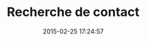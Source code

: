 ---
layout: inspirer-sites-web-default
title: Recherche de contact
date: 2015-02-25 17:24:57
path1: inspiration
path2: ui-design
path3: android
category: ui-android
tags:
- ui-android-recherche
element-ui: recherche
element-ui-url: /inspiration/ui-design/android/recherche/
url-demo: http://magazineduwebdesign.com
image: mobile-ui-recherche.png
intro: Two different experiences one during the night and the other during the day explaining the advantages of electric vehicles and charging station.
auteur: amine
description: blablabla 
---
